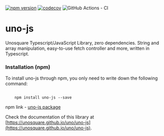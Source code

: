 [![npm version](https://badge.fury.io/js/uno-js.svg)](https://badge.fury.io/js/uno-js.svg)
[![codecov](https://codecov.io/gh/unosquare/uno-js/branch/master/graph/badge.svg)](https://codecov.io/gh/unosquare/uno-js)
![GitHub Actions - CI](https://github.com/unosquare/uno-js/workflows/Node%20CI/badge.svg)

# uno-js

Unosquare Typescript/JavaScript Library, zero dependencies.
String and array manipulation, easy-to-use fetch controller and more, written in Typescript.

### Installation (npm)
To install uno-js through npm, you only need to write down the following command:

<code>
    npm install uno-js --save
</code>

npm link - [uno-js package](https://www.npmjs.com/package/uno-js)

Check the documentation of this library at [https://unosquare.github.io/uno/uno-js](https://unosquare.github.io/uno/uno-js).
